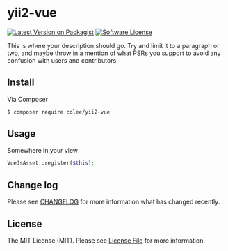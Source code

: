 # yii2-vue

[![Latest Version on Packagist][ico-version]][link-packagist]
[![Software License][ico-license]](LICENSE.md)

This is where your description should go. Try and limit it to a paragraph or two, and maybe throw in a mention of what
PSRs you support to avoid any confusion with users and contributors.

## Install

Via Composer

``` bash
$ composer require colee/yii2-vue
```

## Usage

Somewhere in your view

``` php
VueJsAsset::register($this);
```

## Change log

Please see [CHANGELOG](CHANGELOG.md) for more information what has changed recently.

## License

The MIT License (MIT). Please see [License File](LICENSE.md) for more information.

[ico-version]: https://img.shields.io/packagist/v/omnilight/yii2-vuejs.svg?style=flat-square
[ico-license]: https://img.shields.io/badge/license-MIT-brightgreen.svg?style=flat-square
[ico-travis]: https://img.shields.io/travis/omnilight/yii2-vuejs/master.svg?style=flat-square
[ico-scrutinizer]: https://img.shields.io/scrutinizer/coverage/g/omnilight/yii2-vuejs.svg?style=flat-square
[ico-code-quality]: https://img.shields.io/scrutinizer/g/omnilight/yii2-vuejs.svg?style=flat-square
[ico-downloads]: https://img.shields.io/packagist/dt/omnilight/yii2-vuejs.svg?style=flat-square

[link-packagist]: https://packagist.org/packages/omnilight/yii2-vuejs
[link-travis]: https://travis-ci.org/omnilight/yii2-vuejs
[link-scrutinizer]: https://scrutinizer-ci.com/g/omnilight/yii2-vuejs/code-structure
[link-code-quality]: https://scrutinizer-ci.com/g/omnilight/yii2-vuejs
[link-downloads]: https://packagist.org/packages/omnilight/yii2-vuejs
[link-author]: https://github.com/omnilight
[link-contributors]: ../../contributors

